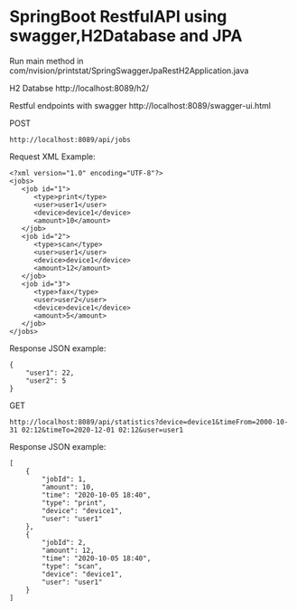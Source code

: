 # SpringBoot RestfulAPI using swagger,H2Database and JPA

Run main method in com/nvision/printstat/SpringSwaggerJpaRestH2Application.java

H2 Databse  http://localhost:8089/h2/ 

Restful endpoints with swagger http://localhost:8089/swagger-ui.html




POST 
```
http://localhost:8089/api/jobs
```

Request XML Example:
```
<?xml version="1.0" encoding="UTF-8"?>
<jobs>
   <job id="1">
      <type>print</type>
      <user>user1</user>
      <device>device1</device>
      <amount>10</amount>
   </job>
   <job id="2">
      <type>scan</type>
      <user>user1</user>
      <device>device1</device>
      <amount>12</amount>
   </job>
   <job id="3">
      <type>fax</type>
      <user>user2</user>
      <device>device1</device>
      <amount>5</amount>
   </job>
</jobs>
```

Response JSON example: 
```
{
    "user1": 22,
    "user2": 5
}
```

GET 
```
http://localhost:8089/api/statistics?device=device1&timeFrom=2000-10-31 02:12&timeTo=2020-12-01 02:12&user=user1
```

Response JSON example:
```
[
    {
        "jobId": 1,
        "amount": 10,
        "time": "2020-10-05 18:40",
        "type": "print",
        "device": "device1",
        "user": "user1"
    },
    {
        "jobId": 2,
        "amount": 12,
        "time": "2020-10-05 18:40",
        "type": "scan",
        "device": "device1",
        "user": "user1"
    }
]
```